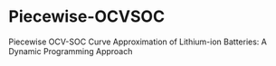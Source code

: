 # Piecewise-OCVSOC
Piecewise OCV-SOC Curve Approximation of Lithium-ion Batteries: A Dynamic Programming Approach
